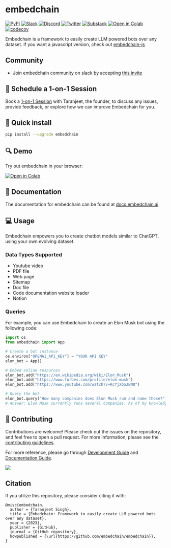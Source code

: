 # embedchain

[![PyPI](https://img.shields.io/pypi/v/embedchain)](https://pypi.org/project/embedchain/)
[![Slack](https://img.shields.io/badge/slack-embedchain-brightgreen.svg?logo=slack)](https://join.slack.com/t/embedchain/shared_invite/zt-22uwz3c46-Zg7cIh5rOBteT_xe1jwLDw)
[![Discord](https://dcbadge.vercel.app/api/server/6PzXDgEjG5?style=flat)](https://discord.gg/CUU9FPhRNt)
[![Twitter](https://img.shields.io/twitter/follow/embedchain)](https://twitter.com/embedchain)
[![Substack](https://img.shields.io/badge/Substack-%23006f5c.svg?logo=substack)](https://embedchain.substack.com/)
[![Open in Colab](https://camo.githubusercontent.com/84f0493939e0c4de4e6dbe113251b4bfb5353e57134ffd9fcab6b8714514d4d1/68747470733a2f2f636f6c61622e72657365617263682e676f6f676c652e636f6d2f6173736574732f636f6c61622d62616467652e737667)](https://colab.research.google.com/drive/138lMWhENGeEu7Q1-6lNbNTHGLZXBBz_B?usp=sharing)
[![codecov](https://codecov.io/gh/embedchain/embedchain/graph/badge.svg?token=EMRRHZXW1Q)](https://codecov.io/gh/embedchain/embedchain)

Embedchain is a framework to easily create LLM powered bots over any dataset. If you want a javascript version, check out [embedchain-js](https://github.com/embedchain/embedchain/tree/main/embedchain-js)

## Community

* Join embedchain community on slack by accepting [this invite](https://join.slack.com/t/embedchain/shared_invite/zt-22uwz3c46-Zg7cIh5rOBteT_xe1jwLDw)

## 🤝 Schedule a 1-on-1 Session

Book a [1-on-1 Session](https://cal.com/taranjeetio/ec) with Taranjeet, the founder, to discuss any issues, provide feedback, or explore how we can improve Embedchain for you.

## 🔧 Quick install

```bash
pip install --upgrade embedchain
```

## 🔍 Demo

Try out embedchain in your browser:

[![Open in Colab](https://camo.githubusercontent.com/84f0493939e0c4de4e6dbe113251b4bfb5353e57134ffd9fcab6b8714514d4d1/68747470733a2f2f636f6c61622e72657365617263682e676f6f676c652e636f6d2f6173736574732f636f6c61622d62616467652e737667)](https://colab.research.google.com/drive/17ON1LPonnXAtLaZEebnOktstB_1cJJmh?usp=sharing)

## 📖 Documentation

The documentation for embedchain can be found at [docs.embedchain.ai](https://docs.embedchain.ai).

## 💻 Usage

Embedchain empowers you to create chatbot models similar to ChatGPT, using your own evolving dataset.

### Data Types Supported

* Youtube video
* PDF file
* Web page
* Sitemap
* Doc file
* Code documentation website loader
* Notion

### Queries

For example, you can use Embedchain to create an Elon Musk bot using the following code:

```python
import os
from embedchain import App

# Create a bot instance
os.environ["OPENAI_API_KEY"] = "YOUR API KEY"
elon_bot = App()

# Embed online resources
elon_bot.add("https://en.wikipedia.org/wiki/Elon_Musk")
elon_bot.add("https://www.forbes.com/profile/elon-musk")
elon_bot.add("https://www.youtube.com/watch?v=RcYjXbSJBN8")

# Query the bot
elon_bot.query("How many companies does Elon Musk run and name those?")
# Answer: Elon Musk currently runs several companies. As of my knowledge, he is the CEO and lead designer of SpaceX, the CEO and product architect of Tesla, Inc., the CEO and founder of Neuralink, and the CEO and founder of The Boring Company. However, please note that this information may change over time, so it's always good to verify the latest updates.
```

## 🤝 Contributing

Contributions are welcome! Please check out the issues on the repository, and feel free to open a pull request.
For more information, please see the [contributing guidelines](CONTRIBUTING.md).

For more reference, please go through [Development Guide](https://docs.embedchain.ai/contribution/dev) and [Documentation Guide](https://docs.embedchain.ai/contribution/docs).

<a href="https://github.com/embedchain/embedchain/graphs/contributors">
  <img src="https://contrib.rocks/image?repo=embedchain/embedchain" />
</a>

## Citation

If you utilize this repository, please consider citing it with:

```
@misc{embedchain,
  author = {Taranjeet Singh},
  title = {Embedchain: Framework to easily create LLM powered bots over any dataset},
  year = {2023},
  publisher = {GitHub},
  journal = {GitHub repository},
  howpublished = {\url{https://github.com/embedchain/embedchain}},
}
```
